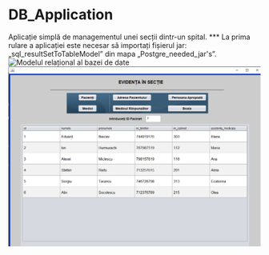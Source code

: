 # DB_Application
Aplicație simplă de managementul unei secții dintr-un spital.
*** La prima rulare a aplicației este necesar să importați fișierul jar: „sql_resultSetToTableModel” din mapa „Postgre_needed_jar's”.
![Modelul relațional al bazei de date](https://github.com/SergiuVoloc/DB_Application/blob/master/Modelul%20rela%C8%9Bional.png)
![Modelul relațional al bazei de date](https://github.com/SergiuVoloc/DB_Application/blob/master/GUI.png)
